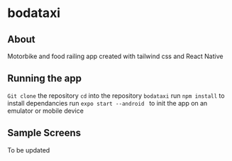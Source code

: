 # bodataxi
## About
Motorbike and food railing app created with tailwind css and React Native

## Running the app 
 `Git clone` the repository
`cd` into the repository `bodataxi`
 run `npm install` to install dependancies
 run `expo start --android ` to init the app on an emulator or mobile device
 
 
 ## Sample Screens
 
 To be updated
